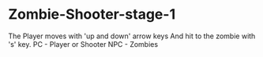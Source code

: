# Zombie-Shooter-stage-1

The Player moves with 'up and down' arrow keys And hit to the zombie with 's' key.
PC - Player or Shooter
NPC - Zombies
